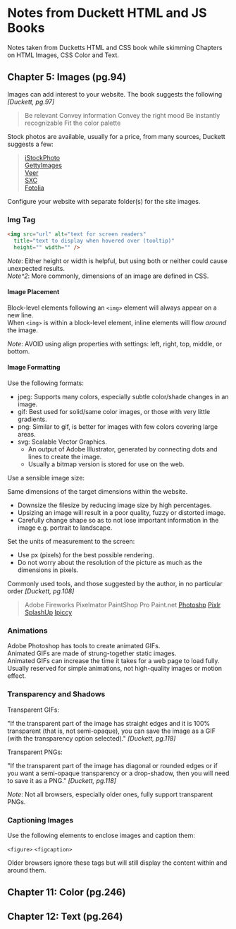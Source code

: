 # Notes from Duckett HTML and JS Books

Notes taken from Ducketts HTML and CSS book while
skimming Chapters on HTML Images, CSS Color and Text.

## Chapter 5: Images (pg.94)

Images can add interest to your website.
The book suggests the following *[Duckett, pg.97]*

> Be relevant
> Convey  information
> Convey the right mood
> Be instantly recognizable
> Fit the color palette

Stock photos are available, usually for a price, from many sources, Duckett suggests a few:

> [iStockPhoto](https://www.istockphoto.com)  
> [GettyImages](https://www.gettyimages.com)  
> [Veer](https://www.veer.com)  
> [SXC](https://www.sxc.hu)  
> [Fotolia](https://www.fotolia.com)  

Configure your website with separate folder(s) for the site images.

### Img Tag

```html
<img src="url" alt="text for screen readers" 
  title="text to display when hovered over (tooltip)"
  height="" width="" />
```

*Note*: Either height or width is helpful, but using both or neither could cause unexpected results.  
*Note^2*: More commonly, dimensions of an image are defined in CSS.

#### Image Placement

Block-level elements following an `<img>` element will always appear on a new line.  
When `<img>` is within a block-level element, inline elements will flow *around* the image.  

*Note*: AVOID using align properties with settings: left, right, top, middle, or bottom.

#### Image Formatting

Use the following formats:  

- jpeg: Supports many colors, especially subtle color/shade changes in an image.  
- gif: Best used for solid/same color images, or those with very little gradients.  
- png: Similar to gif, is better for images with few colors covering large areas.  
- svg: Scalable Vector Graphics.  
  - An output of Adobe Illustrator, generated by connecting dots and lines to create the image.  
  - Usually a bitmap version is stored for use on the web.  

Use a sensible image size:  

Same dimensions of the target dimensions within the website.  

- Downsize the filesize by reducing image size by high percentages.  
- Upsizing an image will result in a poor quality, fuzzy or distorted image.  
- Carefully change shape so as to not lose important information in the image e.g. portrait to landscape.  

Set the units of measurement to the screen:  

- Use px (pixels) for the best possible rendering.  
- Do not worry about the resolution of the picture as much as the dimensions in pixels.  


Commonly used tools, and those suggested by the author, in no particular order *[Duckett, pg.108]*

> Adobe Fireworks
> Pixelmator
> PaintShop Pro
> Paint.net
> [Photoshp](https://www.photoshop.com)
> [Pixlr](https://www.pixlr.com)
> [SplashUp](https://www.splashup.com)
> [Ipiccy](https://www.ipiccy.com)

### Animations

Adobe Photoshop has tools to create animated GIFs.  
Animated GIFs are made of strung-together static images.  
Animated GIFs can increase the time it takes for a web page to load fully.  
Usually reserved for simple animations, not high-quality images or motion effect.  

### Transparency and Shadows

Transparent GIFs:

"If the transparent part of the image has straight edges and it is 100% transparent (that is, not semi-opaque), you can save the image as a GIF (with the transparency option selected)." *[Duckett, pg.118]*  

Transparent PNGs:

"If the transparent part of the image has diagonal or rounded edges or if you want a semi-opaque transparency or a drop-shadow, then you will need to save it as a PNG." *[Duckett, pg.118]*

*Note*: Not all browsers, especially older ones, fully support transparent PNGs.  

### Captioning Images

Use the following elements to enclose images and caption them:

`<figure>`
`<figcaption>`

Older browsers ignore these tags but will still display the content within and around them.  

## Chapter 11: Color (pg.246)



## Chapter 12: Text (pg.264)
